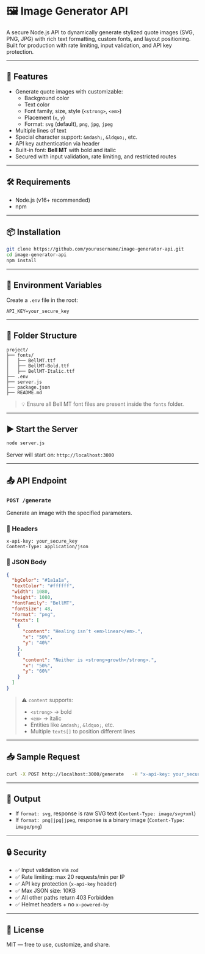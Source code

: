 
# 🖼️ Image Generator API

A secure Node.js API to dynamically generate stylized quote images (SVG, PNG, JPG) with rich text formatting, custom fonts, and layout positioning. Built for production with rate limiting, input validation, and API key protection.

---

## 🚀 Features

- Generate quote images with customizable:
  - Background color
  - Text color
  - Font family, size, style (`<strong>`, `<em>`)
  - Placement (`x`, `y`)
  - Format: `svg` (default), `png`, `jpg`, `jpeg`
- Multiple lines of text
- Special character support: `&mdash;`, `&ldquo;`, etc.
- API key authentication via header
- Built-in font: **Bell MT** with bold and italic
- Secured with input validation, rate limiting, and restricted routes

---

## 🛠️ Requirements

- Node.js (v16+ recommended)
- npm

---

## 📦 Installation

```bash
git clone https://github.com/yourusername/image-generator-api.git
cd image-generator-api
npm install
```

---

## 🔐 Environment Variables

Create a `.env` file in the root:

```env
API_KEY=your_secure_key
```

---

## 📁 Folder Structure

```
project/
├── fonts/
│   ├── BellMT.ttf
│   ├── BellMT-Bold.ttf
│   ├── BellMT-Italic.ttf
├── .env
├── server.js
├── package.json
├── README.md
```

> 💡 Ensure all Bell MT font files are present inside the `fonts` folder.

---

## ▶️ Start the Server

```bash
node server.js
```

Server will start on: `http://localhost:3000`

---

## 📤 API Endpoint

### `POST /generate`

Generate an image with the specified parameters.

### 🔐 Headers

```http
x-api-key: your_secure_key
Content-Type: application/json
```

### 📝 JSON Body

```json
{
  "bgColor": "#1a1a1a",
  "textColor": "#ffffff",
  "width": 1080,
  "height": 1080,
  "fontFamily": "BellMT",
  "fontSize": 48,
  "format": "png",
  "texts": [
    {
      "content": "Healing isn’t <em>linear</em>.",
      "x": "50%",
      "y": "40%"
    },
    {
      "content": "Neither is <strong>growth</strong>.",
      "x": "50%",
      "y": "60%"
    }
  ]
}
```

> ⚠️ `content` supports:
> - `<strong>` → bold  
> - `<em>` → italic  
> - Entities like `&mdash;`, `&ldquo;`, etc.  
> - Multiple `texts[]` to position different lines

---

## 📥 Sample Request

```bash
curl -X POST http://localhost:3000/generate   -H "x-api-key: your_secure_key"   -H "Content-Type: application/json"   -d @request.json --output output.png
```

---

## 📸 Output

- If `format: svg`, response is raw SVG text (`Content-Type: image/svg+xml`)
- If `format: png|jpg|jpeg`, response is a binary image (`Content-Type: image/png`)

---

## 🔒 Security

- ✅ Input validation via `zod`
- ✅ Rate limiting: max 20 requests/min per IP
- ✅ API key protection (`x-api-key` header)
- ✅ Max JSON size: 10KB
- ✅ All other paths return 403 Forbidden
- ✅ Helmet headers + no `x-powered-by`

---

## 📜 License

MIT — free to use, customize, and share.
